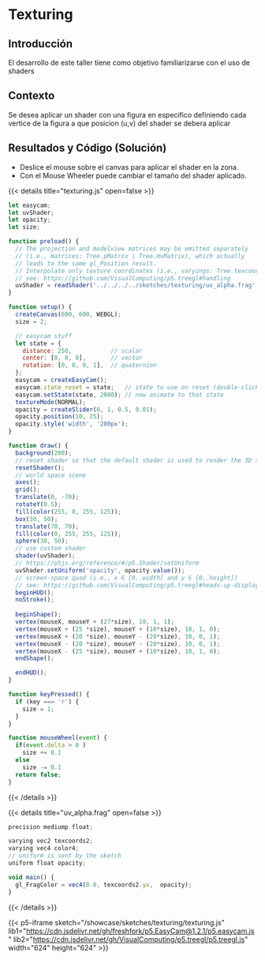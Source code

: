 # Texturing

## Introducción 

El desarrollo de este taller tiene como objetivo familiarizarse con el uso de shaders

## Contexto

Se desea aplicar un shader con una figura en especifico definiendo cada vertice de la figura a que posicion (u,v) del shader se debera aplicar

## Resultados y Código (Solución)

* Deslice el mouse sobre el canvas para aplicar el shader en la zona.
* Con el Mouse Wheeler puede cambiar el tamaño del shader aplicado.


{{< details title="texturing.js" open=false >}}
```js
let easycam;
let uvShader;
let opacity;
let size;

function preload() {
  // The projection and modelview matrices may be emitted separately
  // (i.e., matrices: Tree.pMatrix | Tree.mvMatrix), which actually
  // leads to the same gl_Position result.
  // Interpolate only texture coordinates (i.e., varyings: Tree.texcoords2).
  // see: https://github.com/VisualComputing/p5.treegl#handling
  uvShader = readShader('../../../../sketches/texturing/uv_alpha.frag', { varyings: Tree.texcoord2 });
}

function setup() {
  createCanvas(600, 600, WEBGL);
  size = 2;

  // easycam stuff
  let state = {
    distance: 250,           // scalar
    center: [0, 0, 0],       // vector
    rotation: [0, 0, 0, 1],  // quaternion
  };
  easycam = createEasyCam();
  easycam.state_reset = state;   // state to use on reset (double-click/tap)
  easycam.setState(state, 2000); // now animate to that state
  textureMode(NORMAL);
  opacity = createSlider(0, 1, 0.5, 0.01);
  opacity.position(10, 25);
  opacity.style('width', '280px');
}

function draw() {
  background(200);
  // reset shader so that the default shader is used to render the 3D scene
  resetShader();
  // world space scene
  axes();
  grid();
  translate(0, -70);
  rotateY(0.5);
  fill(color(255, 0, 255, 125));
  box(30, 50);
  translate(70, 70);
  fill(color(0, 255, 255, 125));
  sphere(30, 50);
  // use custom shader
  shader(uvShader);
  // https://p5js.org/reference/#/p5.Shader/setUniform
  uvShader.setUniform('opacity', opacity.value());
  // screen-space quad (i.e., x ∈ [0..width] and y ∈ [0..height])
  // see: https://github.com/VisualComputing/p5.treegl#heads-up-display
  beginHUD();
  noStroke();
  
  beginShape();
  vertex(mouseX, mouseY + (27*size), 10, 1, 1);
  vertex(mouseX + (25 *size), mouseY + (10*size), 10, 1, 0);
  vertex(mouseX + (20 *size), mouseY - (20*size), 10, 0, 1);
  vertex(mouseX - (20 *size), mouseY - (20*size), 10, 0, 1);
  vertex(mouseX - (25 *size), mouseY + (10*size), 10, 1, 0);
  endShape();

  endHUD();
}

function keyPressed() {
  if (key === 'r') {
    size = 1;
  }
}

function mouseWheel(event) {
  if(event.delta > 0 )
    size += 0.1
  else
    size -= 0.1
  return false;
}
```
{{< /details >}}

{{< details title="uv_alpha.frag" open=false >}}
```js
precision mediump float;

varying vec2 texcoords2;
varying vec4 color4;
// uniform is sent by the sketch
uniform float opacity;

void main() {
  gl_FragColor = vec4(0.0, texcoords2.yx,  opacity);
}
```
{{< /details >}}

{{< p5-iframe sketch="/showcase/sketches/texturing/texturing.js" lib1="https://cdn.jsdelivr.net/gh/freshfork/p5.EasyCam@1.2.1/p5.easycam.js" lib2="https://cdn.jsdelivr.net/gh/VisualComputing/p5.treegl/p5.treegl.js" width="624" height="624" >}}


